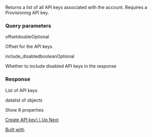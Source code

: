 Returns a list of all API keys associated with the account. Requires a Provisioning API key.

### Query parameters

offsetdoubleOptional

Offset for the API keys

include\_disabledbooleanOptional

Whether to include disabled API keys in the response

### Response

List of API keys

datalist of objects

Show 8 properties

[Create API key\\
\\
Up Next](https://openrouter.ai/docs/api-reference/api-keys/create-api-key)

[Built with](https://buildwithfern.com/?utm_campaign=buildWith&utm_medium=docs&utm_source=openrouter.ai)